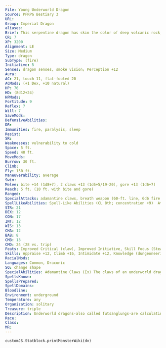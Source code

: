 ```yaml
---
File: Young Underworld Dragon
Source: PFRPG Bestiary 3
URL: 
Group: Imperial Dragon
aliases: 
Brief: This serpentine dragon has skin the color of deep volcanic rock, enormous claws, and jagged, stonelike horns and scales.
CR: 7
XP: 3200
Alignment: LE
Size: Medium
Type: dragon
SubType: (fire)
Initiative: 5
Senses: dragon senses, smoke vision; Perception +12
Aura: 
AC: 21, touch 11, flat-footed 20
ACMods: (+1 Dex, +10 natural)
HP: 76
HD: (8d12+24)
HPMods: 
Fortitude: 9
Reflex: 7
Will: 7
SaveMods: 
DefensiveAbilities: 
DR: 
Immunities: fire, paralysis, sleep
Resist: 
SR: 
Weaknesses: vulnerability to cold
Space: 5 ft.
Speed: 40 ft.
MoveMods: 
Burrow: 30 ft.
Climb: 
Fly: 150 ft.
Maneuverability: average
Swim: 
Melee: bite +14 (1d8+7), 2 claws +13 (1d6+5/19-20), gore +13 (1d6+7)
Reach: 5 ft. (10 ft. with bite and gore)
Ranged: 
SpecialAttacks: adamantine claws, breath weapon (60-ft. line, 6d6 fire damage, DC 17)
SpellLikeAbilities: Spell-Like Abilities (CL 8th; concentration +9)  At Will-soften earth and stone
STR: 21
DEX: 12
CON: 17
INT: 12
WIS: 13
CHA: 12
BAB: 8
CMB: 13
CMD: 24 (28 vs. trip)
Feats: Improved Critical (claw), Improved Initiative, Skill Focus (Stealth), Weapon Focus (bite)
Skills: Appraise +12, Climb +16, Intimidate +12, Knowledge (dungeoneering) +12, Knowledge (geography) +12, Perception +12, Stealth +15
RacialMods: 
Languages: Common, Draconic
SQ: change shape
SpecialAbilities: Adamantine Claws (Ex) The claws of an underworld dragon are made of adamantine, and have the qualities of a weapon made from that material.  Change Shape (Su) A young or older underworld dragon can assume any humanoid form three times per day as if using polymorph.  Lava Eruption (Su) As a full-round action, a great wyrm underworld dragon can burrow through the ground up to twice its burrow speed. At the end of that movement, if the underworld dragon has use of its breath weapon, it can emerge from the ground spouting lava in a 30-foot-radius burst, dealing damage as the breath weapon.  Smoke Vision (Ex) A very young and older underworld dragon can see perfectly in smoky conditions (such as those created by pyrotechnics).  Underworld Burrower (Ex) An adult underworld dragon gains a 10-foot bonus to its burrow speed. When the underworld dragon becomes old and every two age categories thereafter, its burrow speed increases by an additional 10 feet.
SpellsKnown: 
SpellsPrepared: 
SpellDomains: 
Bloodline: 
Environment: underground
Temperature: any
Organization: solitary
Treasure: triple
Description: Underworld dragons-also called futsanglungs-are calculating, greedy creatures that carve great labyrinthine tunnels beneath the world, defending their hidden treasures. Preferring the earth to the heavens, they channel the fires of the world's core within their twisting, stonelike bodies and through flaming breath hot enough to turn granite into slag.
Race: 
Class: 
MR: 
---
```

```dataviewjs
customJS.Statblock.printMonsterWiki(dv)
```
